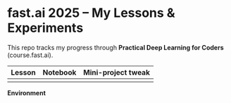 # fast.ai 2025 – My Lessons & Experiments

This repo tracks my progress through **Practical Deep Learning for Coders**  
(course.fast.ai).

| Lesson | Notebook | Mini-project tweak |
|--------|----------|--------------------|
||||

**Environment**
